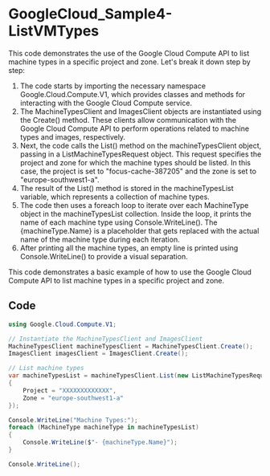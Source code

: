 # GoogleCloud_Sample4-ListVMTypes

This code demonstrates the use of the Google Cloud Compute API to list machine types in a specific project and zone. Let's break it down step by step:

1. The code starts by importing the necessary namespace Google.Cloud.Compute.V1, which provides classes and methods for interacting with the Google Cloud Compute service.
2. The MachineTypesClient and ImagesClient objects are instantiated using the Create() method. These clients allow communication with the Google Cloud Compute API to perform operations related to machine types and images, respectively.
3. Next, the code calls the List() method on the machineTypesClient object, passing in a ListMachineTypesRequest object. This request specifies the project and zone for which the machine types should be listed. In this case, the project is set to "focus-cache-387205" and the zone is set to "europe-southwest1-a".
4. The result of the List() method is stored in the machineTypesList variable, which represents a collection of machine types.
5. The code then uses a foreach loop to iterate over each MachineType object in the machineTypesList collection. Inside the loop, it prints the name of each machine type using Console.WriteLine(). The {machineType.Name} is a placeholder that gets replaced with the actual name of the machine type during each iteration.
6. After printing all the machine types, an empty line is printed using Console.WriteLine() to provide a visual separation.

This code demonstrates a basic example of how to use the Google Cloud Compute API to list machine types in a specific project and zone.

## Code

```csharp
using Google.Cloud.Compute.V1;

// Instantiate the MachineTypesClient and ImagesClient
MachineTypesClient machineTypesClient = MachineTypesClient.Create();
ImagesClient imagesClient = ImagesClient.Create();

// List machine types
var machineTypesList = machineTypesClient.List(new ListMachineTypesRequest
{
    Project = "XXXXXXXXXXXXX",
    Zone = "europe-southwest1-a"
});

Console.WriteLine("Machine Types:");
foreach (MachineType machineType in machineTypesList)
{
    Console.WriteLine($"- {machineType.Name}");
}

Console.WriteLine();
```
